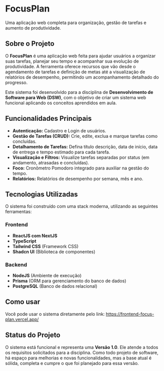 # FocusPlan

Uma aplicação web completa para organização, gestão de tarefas e aumento de produtividade.

## Sobre o Projeto

O **FocusPlan** é uma aplicação web feita para ajudar usuários a organizar suas tarefas, planejar seu tempo e acompanhar sua evolução de produtividade. A ferramenta oferece recursos que vão desde o agendamento de tarefas e definição de metas até a visualização de relatórios de desempenho, permitindo um acompanhamento detalhado do progresso.

Este sistema foi desenvolvido para a disciplina de **Desenvolvimento de Software para Web (DSW)**, com o objetivo de criar um sistema web funcional aplicando os conceitos aprendidos em aula.

## Funcionalidades Principais

- **Autenticação:** Cadastro e Login de usuários.
- **Gestão de Tarefas (CRUD):** Crie, edite, exclua e marque tarefas como concluídas.
- **Detalhamento de Tarefas:** Defina título descrição, data de início, data de entrega e tempo estimado para cada tarefa.
- **Visualização e Filtros:** Visualize tarefas separadas por status (em andamento, atrasadas e concluídas).
- **Foco:** Cronômetro Pomodoro integrado para auxiliar na gestão do tempo.
- **Relatórios:** Relatórios de desempenho por semana, mês e ano.

## Tecnologias Utilizadas

O sistema foi construído com uma stack moderna, utilizando as seguintes ferramentas:

### Frontend
* **ReactJS com NextJS**
* **TypeScript**
* **Tailwind CSS** (Framework CSS)
* **Shadcn UI** (Biblioteca de componentes)

### Backend
* **NodeJS** (Ambiente de execução)
* **Prisma** (ORM para gerenciamento do banco de dados)
* **PostgreSQL** (Banco de dados relacional)

## Como usar
Você pode usar o sistema diretamente pelo link: https://frontend-focus-plan.vercel.app/

## Status do Projeto

O sistema está funcional e representa uma **Versão 1.0**. Ele atende a todos os requisitos solicitados para a disciplina. Como todo projeto de software, há espaço para melhorias e novas funcionalidades, mas a base atual é sólida, completa e cumpre o que foi planejado para essa versão.
